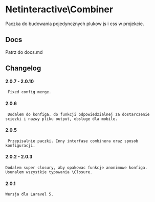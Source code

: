 Netinteractive\Combiner
=======================

Paczka do budowania pojedyncznych plukow js i css w projekcie.

## Docs

Patrz do docs.md


## Changelog


#### 2.0.7 - 2.0.10
     Fixed config merge.

#### 2.0.6
     Dodalem do konfiga, do funkcji odpowiedzialnej za dostarczenie sciezki i nazwy pliku output, obsluge dla mobile.

#### 2.0.5
     Przepisalnie paczki. Inny interfase combinera oraz sposob konfiguracji.

#### 2.0.2 - 2.0.3
    Dodalem super closury, aby opakowac funkcje anonimowe konfiga.
    Usunalem wszystkie typowania \Closure.

#### 2.0.1
    Wersja dla Laravel 5.
